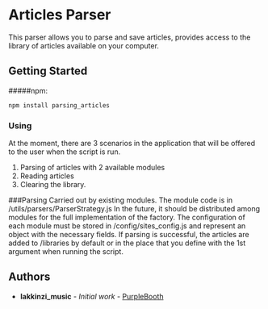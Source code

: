 # Articles Parser

This parser allows you to parse and save articles, provides access to the library of articles available on your computer.

## Getting Started

#####npm: 

```
npm install parsing_articles
```

### Using

At the moment, there are 3 scenarios in the application that will be offered to the user when the script is run.
1. Parsing of articles with 2 available modules
2. Reading articles
3. Clearing the library.

###Parsing
Carried out by existing modules. 
The module code is in /utils/parsers/ParserStrategy.js
In the future, it should be distributed among modules for the full implementation of the factory. 
The configuration of each module must be stored in /config/sites_config.js and represent an object with the necessary fields.
If parsing is successful, the articles are added to /libraries by default or in the place that you define with the 1st argument when running the script.



## Authors

* **lakkinzi_music** - *Initial work* - [PurpleBooth](https://github.com/PurpleBooth)

